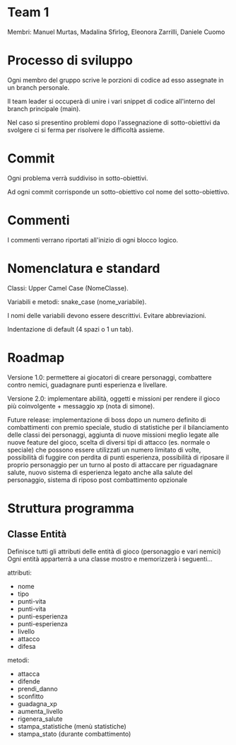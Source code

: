 # Team 1
Membri: Manuel Murtas, Madalina Sfirlog, Eleonora Zarrilli, Daniele Cuomo

# Processo di sviluppo
Ogni membro del gruppo scrive le porzioni di codice ad esso assegnate in un branch personale.

Il team leader si occuperà di unire i vari snippet di codice all'interno del branch principale (main).

Nel caso si presentino problemi dopo l'assegnazione di sotto-obiettivi da svolgere ci si ferma per risolvere le difficoltà assieme.

# Commit
Ogni problema verrà suddiviso in sotto-obiettivi.

Ad ogni commit corrisponde un sotto-obiettivo col nome del sotto-obiettivo.

# Commenti
I commenti verrano riportati all'inizio di ogni blocco logico.

# Nomenclatura e standard
Classi: Upper Camel Case (NomeClasse).

Variabili e metodi: snake_case (nome_variabile).

I nomi delle variabili devono essere descrittivi. Evitare abbreviazioni.

Indentazione di default (4 spazi o 1 un tab).

# Roadmap
Versione 1.0: permettere ai giocatori di creare personaggi, combattere contro nemici, guadagnare punti esperienza e livellare.

Versione 2.0: implementare abilità, oggetti e missioni per rendere il gioco più coinvolgente + messaggio xp (nota di simone).

Future release: implementazione di boss dopo un numero definito di combattimenti con premio speciale, studio di statistiche per il bilanciamento
delle classi dei personaggi, aggiunta di nuove missioni meglio legate alle nuove feature del gioco, scelta di diversi tipi di attacco (es. normale o speciale)
che possono essere utilizzati un numero limitato di volte, possibilità di fuggire con perdita di punti esperienza, possibilità di riposare il proprio personaggio
per un turno al posto di attaccare per riguadagnare salute, nuovo sistema di esperienza legato anche alla salute del personaggio, sistema di riposo post combattimento
opzionale

# Struttura programma
## Classe Entità
Definisce tutti gli attributi delle entità di gioco (personaggio e vari nemici)
Ogni entità apparterrà a una classe mostro e memorizzerà i seguenti...

attributi:
- nome
- tipo
- punti-vita
- punti-vita
- punti-esperienza
- punti-esperienza
- livello
- attacco
- difesa

metodi:
- attacca
- difende
- prendi_danno
- sconfitto
- guadagna_xp
- aumenta_livello
- rigenera_salute
- stampa_statistiche (menù statistiche)
- stampa_stato (durante combattimento)
